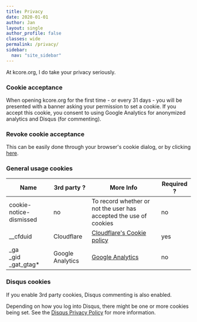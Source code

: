 ```yaml
---
title: Privacy
date: 2020-01-01
author: Jan
layout: single
author_profile: false
classes: wide
permalink: /privacy/
sidebar:
  nav: "site_sidebar"
---
```

At kcore.org, I do take your privacy seriously.

### Cookie acceptance
When opening kcore.org for the first time - or every 31 days - you will be presented with a banner asking your permission to set a cookie.
If you accept this cookie, you consent to using Google Analytics for anonymized analytics and Disqus (for commenting).

### Revoke cookie acceptance
This can be easily done through your browser's cookie dialog, or by clicking <a href="#" onclick="eraseCookie('cookie-notice-dismissed'); location.reload();">here</a>.

### General usage cookies

| Name | 3rd party ? | More Info | Required ? | 
| --- | --- | --- | --- | 
| cookie-notice-dismissed | no | To record whether or not the user has accepted the use of cookies | no | 
| __cfduid | Cloudflare | [Cloudflare's Cookie policy](https://support.cloudflare.com/hc/en-us/articles/200170156-Understanding-the-Cloudflare-Cookies#12345682) | yes |
| _ga<br>_gid<br>_gat_gtag* | Google Analytics | [Google Analytics](https://developers.google.com/analytics/devguides/collection/analyticsjs/display-features) | no |
 
 
### Disqus cookies
If you enable 3rd party cookies, Disqus commenting is also enabled.


Depending on how you log into Disqus, there might be one or more cookies being set. 
See the [Disqus Privacy Policy](https://help.disqus.com/en/articles/1717103-disqus-privacy-policy) for more information. 

